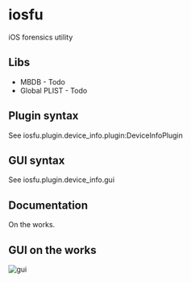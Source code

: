 iosfu
=====

iOS forensics utility


## Libs

- MBDB - Todo
- Global PLIST - Todo

## Plugin syntax

See iosfu.plugin.device_info.plugin:DeviceInfoPlugin


## GUI syntax

See iosfu.plugin.device_info.gui


## Documentation


On the works.


## GUI on the works

![gui](http://cdn.fmartingr.com/github/iosfu/poc1.png)
